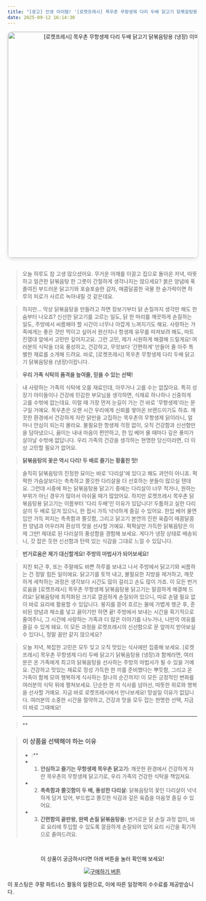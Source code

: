 ```yaml
---
title: "[광고] 인생 아이템! '[로켓프레시] 목우촌 무항생제 다리 두배 닭고기 닭볶음탕용 (냉장)'을(를) 만나보세요."
date: 2025-09-12 16:14:30
---
```


<div align="center">
    <a href="https://link.coupang.com/re/AFFSDP?lptag=AF8916626&pageKey=7905037147&itemId=21675633537&vendorItemId=88726096352&traceid=V0-153-a4bf50991325a42c&requestid=20250913011405538320902240&token=31850C%7CGM" target="_blank">
        <img src="https://ads-partners.coupang.com/image1/WtpQpbMh3YGqlK_yWhYkUTEcFI1aV3_4qG-6YhKTAQPK25Ij2W5KauvRKr8QSmYqXL2krHuRSeL18BG1L-KFH6ckiL5-b-mNJVqvJh_ni45CQQ8CclCChTBPZUUstySwf9uNbt91V5SgfuHIC-hGM6PYLme6r5N3WW_xwf4R7XOwx-I5QeQgsBJh1Wki2Rp_INMJ-8gZe0Uz2gy9BDhUP4snmrzV7iWcdNtDHYxQbB82UoHwl_v8Y5ntyk4g1epejYaev3W0HRGPXwZSFA==" alt="[로켓프레시] 목우촌 무항생제 다리 두배 닭고기 닭볶음탕용 (냉장) 이미지" width="600" style="max-width: 100%; height: auto; border-radius: 12px; border: 1px solid #e0e0e0; box-shadow: 0 4px 8px rgba(0,0,0,0.1);">
    </a>
</div>
<br>

> 오늘 하루도 참 고생 많으셨어요. 무거운 어깨를 이끌고 집으로 돌아온 저녁, 따뜻하고 얼큰한 닭볶음탕 한 그릇이 간절하게 생각나지는 않으세요? 붉은 양념에 푹 졸여진 부드러운 닭고기와 포슬포슬한 감자, 매콤달콤한 국물 한 숟가락이면 하루의 피로가 사르르 녹아내릴 것 같은데요.

> 하지만... 막상 닭볶음탕을 만들려고 하면 장보기부터 닭 손질까지 생각만 해도 한숨부터 나오죠? 신선한 닭고기를 고르는 일도, 닭 한 마리를 깨끗하게 손질하는 일도, 주방에서 씨름해야 할 시간이 너무나 아깝게 느껴지기도 해요. 사랑하는 가족에게는 좋은 것만 먹이고 싶어서 원산지나 항생제 유무를 따져보려 해도, 마트 진열대 앞에서 고민만 깊어지고요. 그런 고민, 제가 시원하게 해결해 드릴게요! 여러분의 식탁을 더욱 풍성하고, 건강하고, 무엇보다 ‘간편하게’ 만들어 줄 아주 특별한 재료를 소개해 드려요. 바로, [로켓프레시] 목우촌 무항생제 다리 두배 닭고기 닭볶음탕용 (냉장)이랍니다.

> **우리 가족 식탁의 품격을 높여줄, 믿을 수 있는 선택!**

> 내 사랑하는 가족의 식탁에 오를 재료인데, 아무거나 고를 수는 없잖아요. 특히 성장기 아이들이나 건강에 민감한 부모님을 생각하면, 식재료 하나하나 신중하게 고를 수밖에 없는데요. 이럴 때 가장 먼저 눈길이 가는 건 바로 '무항생제'라는 문구일 거예요. 목우촌은 오랜 시간 우리에게 신뢰를 쌓아온 브랜드이기도 하죠. 깨끗한 환경에서 건강하게 자란 닭만을 고집하는 목우촌의 무항생제 닭이라니, 얼마나 안심이 되는지 몰라요. 불필요한 항생제 걱정 없이, 오직 건강함과 신선함만을 담아냈으니, 끓이는 내내 마음이 편안하고, 한 입 베어 물 때마다 깊은 풍미가 살아날 수밖에 없답니다. 우리 가족의 건강을 생각하는 현명한 당신이라면, 더 이상 고민할 필요가 없어요.

> **닭볶음탕의 꽃은 역시 다리! 두 배로 즐기는 황홀한 맛!**

> 솔직히 닭볶음탕의 진정한 묘미는 바로 '다리살'에 있다고 해도 과언이 아니죠. 퍽퍽한 가슴살보다는 촉촉하고 쫄깃한 다리살을 더 선호하는 분들이 많으실 텐데요. 그런데 시중에 파는 닭볶음탕용 닭고기 중에는 다리살이 너무 적거나, 원하는 부위가 아닌 경우가 많아서 아쉬울 때가 많았어요. 하지만 로켓프레시 목우촌 닭볶음탕용 닭고기는 이름부터 '다리 두배'인 이유가 있답니다! 두툼하고 실한 다리살이 두 배로 담겨 있으니, 한 접시 가득 넉넉하게 즐길 수 있어요. 한입 베어 물면 입안 가득 퍼지는 촉촉함과 쫄깃함, 그리고 닭고기 본연의 진한 육즙이 매콤달콤한 양념과 어우러져 환상의 맛을 선사할 거예요. 퍽퍽살만 가득한 닭볶음탕은 이제 그만! 제대로 된 다리살의 풍성함을 경험해 보세요. 게다가 냉장 상태로 배송되니, 갓 잡은 듯한 신선함과 탄력 있는 식감을 그대로 느낄 수 있답니다.

> **번거로움은 제가 대신할게요! 주방의 마법사가 되어보세요!**

> 지친 퇴근 후, 또는 주말에도 바쁜 하루를 보내고 나서 주방에서 닭고기와 씨름하는 건 정말 힘든 일이에요. 닭고기를 토막 내고, 불필요한 지방을 제거하고, 깨끗하게 세척하는 과정은 생각보다 시간도 많이 걸리고 손도 많이 가죠. 이 모든 번거로움을 [로켓프레시] 목우촌 무항생제 닭볶음탕용 닭고기는 말끔하게 해결해 드려요! 닭볶음탕에 최적화된 크기로 깔끔하게 손질되어 있으니, 따로 손댈 필요 없이 바로 요리에 활용할 수 있답니다. 봉지를 뜯어 흐르는 물에 가볍게 헹군 후, 준비된 양념과 채소를 넣고 끓이기만 하면 끝! 주방에서 보내는 시간을 획기적으로 줄여주니, 그 시간에 사랑하는 가족과 더 많은 이야기를 나누거나, 나만의 여유를 즐길 수 있게 돼요. 이 모든 과정을 로켓프레시의 신선함으로 문 앞까지 받아보실 수 있다니, 정말 꿈만 같지 않으세요?

> 오늘 저녁, 복잡한 고민은 모두 잊고 오직 맛있는 식사에만 집중해 보세요. [로켓프레시] 목우촌 무항생제 다리 두배 닭고기 닭볶음탕용 (냉장)과 함께라면, 여러분은 온 가족에게 최고의 닭볶음탕을 선사하는 주방의 마법사가 될 수 있을 거예요. 건강하고 맛있는 재료로 정성 가득한 한 끼를 준비했다는 뿌듯함, 그리고 온 가족이 함께 모여 행복하게 식사하는 찰나의 순간까지! 이 모든 긍정적인 변화를 여러분의 식탁 위에 펼쳐보세요. 단순한 한 끼 식사를 넘어선, 따뜻한 위로와 행복을 선사할 거예요. 지금 바로 로켓프레시에서 만나보세요! 망설일 이유가 없답니다. 여러분의 소중한 시간을 절약하고, 건강과 맛을 모두 잡는 현명한 선택, 지금이 바로 그때예요!

> ---

> **


> ### 이 상품을 선택해야 하는 이유
> - :**
> - 1.  **안심하고 즐기는 무항생제 목우촌 닭고기:** 깨끗한 환경에서 건강하게 자란 목우촌의 무항생제 닭고기로, 우리 가족의 건강한 식탁을 책임져요.
> - 2.  **촉촉함과 쫄깃함이 두 배, 풍성한 다리살:** 닭볶음탕의 꽃인 다리살이 넉넉하게 담겨 있어, 부드럽고 쫄깃한 식감과 깊은 육즙을 마음껏 즐길 수 있어요.
> - 3.  **간편함의 끝판왕, 완벽 손질 닭볶음탕용:** 번거로운 닭 손질 과정 없이, 바로 요리에 투입할 수 있도록 깔끔하게 손질되어 있어 요리 시간을 획기적으로 줄여드려요.


<br>

<div align="center">
  <p>이 상품이 궁금하시다면 아래 버튼을 눌러 확인해 보세요!</p>
  <a href="https://link.coupang.com/re/AFFSDP?lptag=AF8916626&pageKey=7905037147&itemId=21675633537&vendorItemId=88726096352&traceid=V0-153-a4bf50991325a42c&requestid=20250913011405538320902240&token=31850C%7CGM" target="_blank">
    <img src="https://img.shields.io/badge/지금 바로 구매하기-FF5722?style=for-the-badge&logo=coupa&logoColor=white" alt="구매하기 버튼">
  </a>
</div>

이 포스팅은 쿠팡 파트너스 활동의 일환으로, 이에 따른 일정액의 수수료를 제공받습니다.
